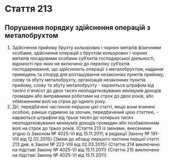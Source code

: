 Cтаття 213
====
Порушення порядку здійснення операцій з металобрухтом
----
1. Здійснення прийому брухту кольорових і чорних металів фізичними особами, здійснення операцій з брухтом кольорових і чорних металів посадовими особами суб’єктів господарської діяльності, відомості про яких не включено до переліку суб’єктів господарювання, що здійснюють операції з металобрухтом, надання приміщень та споруд для розташування незаконних пунктів прийому, схову та збуту металобрухту, організація незаконних пунктів прийому, схову та збуту металобрухту -
караються штрафом від тисячі п'ятисот до двох тисяч неоподатковуваних мінімумів доходів громадян або виправними роботами на строк до двох років, або обмеженням волі на строк до одного року.
2. Дії, передбачені частиною першою цієї статті, якщо вони вчинені особою, раніше судимою за злочин, передбачений цією статтею, -
караються штрафом від трьох тисяч до чотирьох тисяч неоподатковуваних мінімумів доходів громадян або позбавленням волі на строк до трьох років.
{Стаття 213 із змінами, внесеними згідно із Законом № 4025-VI від 15.11.2011; в редакції Закону № 191-VIII від 12.02.2015}
{Зміни до абзацу першого частини першої статті 213 див. в Законі № 222-VIII від 02.03.2015}
{Статтю 214 виключено на підставі Закону № 4025-VI від 15.11.2011}
{Статтю 215 виключено на підставі Закону № 4025-VI від 15.11.2011}
